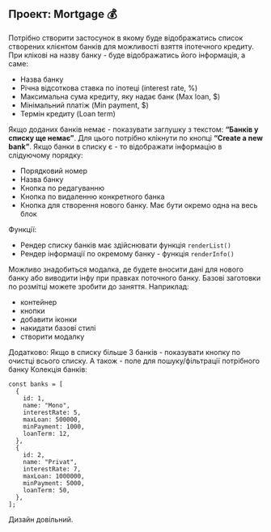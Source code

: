 ## Проект: Mortgage :moneybag:
Потрібно створити застосунок в якому буде відображатись список створених клієнтом банків для можливості взяття іпотечного кредиту. 
При клікові на назву банку - буде відображатись його інформація, а саме:
+ Назва банку
+ Річна відсоткова ставка по іпотеці (interest rate, %)
+ Максимальна сума кредиту, яку надає банк (Max loan, $)
+ Мінімальний платіж (Min payment, $)
+ Термін кредиту (Loan term)

Якщо доданих банків немає - показувати заглушку з текстом: **“Банків у списку ще немає”**. Для цього потрібно клікнути по кнопці **“Create a new bank”**.
Якщо банки в списку є - то відображати інформацію в слідуючому порядку:
+ Порядковий номер
+ Назва банку
+ Кнопка по редагуванню
+ Кнопка по видаленню конкретного банка
+ Кнопка для створення нового банку. Має бути окремо одна на весь блок

Функції:
+ Рендер списку банків має здійснювати функція `renderList()`
+ Рендер інформації по окремому банку - функція `renderInfo()`

Можливо знадобиться модалка, де будете вносити дані для нового банку або виводити інфу при правках поточного банку.
Базові заготовки по розмітці можете зробити до заняття.
Наприклад:
+ контейнер
+ кнопки
+ добавити іконки
+ накидати базові стилі
+ створити модалку

Додатково:
Якщо в списку більше 3 банків - показувати кнопку по очистці всього списку. А також - поле для пошуку/фільтрації потрібного банку
Колекція банків:
```
const banks = [
  {
    id: 1,
    name: "Mono",
    interestRate: 5,
    maxLoan: 500000,
    minPayment: 1000,
    loanTerm: 12,
  },
  {
    id: 2,
    name: "Privat",
    interestRate: 7,
    maxLoan: 1000000,
    minPayment: 5000,
    loanTerm: 50,
  },
];
```
Дизайн довільний. 

